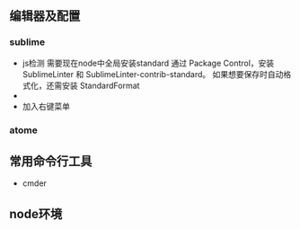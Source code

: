## 编辑器及配置
### sublime
- js检测
  需要现在node中全局安装standard
  通过 Package Control，安装 SublimeLinter 和 SublimeLinter-contrib-standard。
  如果想要保存时自动格式化，还需安装 StandardFormat
-
- 加入右键菜单
  
  
### atome

## 常用命令行工具
- cmder


## node环境
